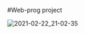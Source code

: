 #Web-prog project

![2021-02-22_21-02-35](https://user-images.githubusercontent.com/78431912/108729469-c05daf80-7554-11eb-99a8-c1c980ce80da.png)
